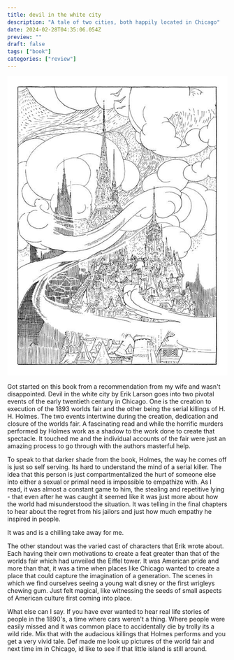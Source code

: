 ```yaml
---
title: devil in the white city
description: "A tale of two cities, both happily located in Chicago"
date: 2024-02-28T04:35:06.054Z
preview: ""
draft: false
tags: ["book"]
categories: ["review"]
---
```


<p align="center">
  <img src="/images/cloud-kingdom-opening-768.jpg" />
</p>


Got started on this book from a recommendation from my wife and wasn't disappointed. Devil in the white city by Erik Larson 
goes into two pivotal events of the early
twentieth century in Chicago. One is the creation to execution of the 1893 worlds fair and the other being the serial killings of H. H. Holmes. The two events intertwine
during the creation, dedication and closure of the worlds fair. A fascinating read and while the horrific murders performed by Holmes 
work as a shadow to the work done to create that spectacle. It touched me and the individual accounts of the fair were just
an amazing process to go through with the authors masterful help.

To speak to that darker shade from the book, Holmes, the way he comes off is just so self serving. Its hard to understand the mind of a serial killer. The idea that
this person is just compartmentalized the hurt of someone else into either a sexual or primal need is impossible to empathize with. As I read, it was
almost a constant game to him, the stealing and repetitive lying - that even after he was caught it seemed like it was just more about how the world
had misunderstood the situation. It was telling in the final chapters to hear about the regret from his jailors and just how much empathy he inspired in people.

It was and is a chilling take away for me.

The other standout was the varied cast of characters that Erik wrote about. Each having their own motivations to create a feat greater than that of the worlds fair which had unveiled the Eiffel tower. It was American pride and more than that, it was a time when places like Chicago wanted to create a place that could capture the imagination of a generation. The scenes in which we find ourselves seeing a young walt disney or the first wrigleys chewing gum.
Just felt magical, like witnessing the seeds of small aspects of American culture first coming into place.

What else can I say. If you have ever wanted to hear real life stories of people in the 1890's, a time where cars weren't a thing. Where people were easily
missed and it was common place to accidentally die by trolly its a wild ride. Mix that with the audacious killings that Holmes performs and you 
get a very vivid tale. Def made me look up pictures of the world fair and next time im in Chicago, id like to see if that little island is still around.
